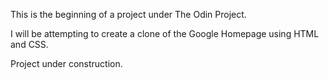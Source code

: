 This is the beginning of a project under The Odin Project.

I will be attempting to create a clone of the Google Homepage using HTML and CSS.

Project under construction.

